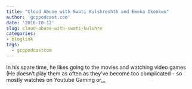 ```yaml
---
title: "Cloud Abuse with Swati Kulshreshth and Emeka Okonkwo"
author: 'gcppodcast.com'
date: '2016-10-12'
slug: cloud-abuse-with-swati-kulshre
categories:
- bloglink
tags:
  - gcppodcastcom
---
```


In his spare time, he likes going to the movies and watching video games (He doesn’t play them as often as they’ve become too complicated - so mostly watches on Youtube Gaming or[... <i class="fas fa-external-link-alt"></i>](https://www.gcppodcast.com/post/episode-47-cloud-abuse-with-swati-and-emeka/)

